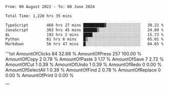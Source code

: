 <!--START_SECTION:waka-->

```txt
From: 09 August 2022 - To: 08 June 2024

Total Time: 1,220 hrs 35 mins

TypeScript        466 hrs 27 mins █████████▓░░░░░░░░░░░░░░░   38.22 %
JavaScript        303 hrs 45 mins ██████▒░░░░░░░░░░░░░░░░░░   24.89 %
AL                192 hrs 2 mins  ████░░░░░░░░░░░░░░░░░░░░░   15.73 %
Python            61 hrs 6 mins   █▒░░░░░░░░░░░░░░░░░░░░░░░   05.01 %
Markdown          56 hrs 47 mins  █░░░░░░░░░░░░░░░░░░░░░░░░   04.65 %
```

<!--START_SECTION:activity-->
'''txt
AmountOfClicks  84 32.68 % 
AmountOfPress   257 100.00 % 
AmountOfCopy    2 0.78 % 
AmountOfPaste   3 1.17 % 
AmountOfSave    7 2.72 % 
AmountOfCut     1 0.39 % 
AmountOfUndo    1 0.39 % 
AmountOfRedo    0 0.00 % 
AmountOfSelectAll 1 0.39 % 
AmountOfFind    2 0.78 % 
AmountOfReplace 0 0.00 % 
AmountOfPrint   0 0.00 % 

'''
<!--END_SECTION:activity-->
